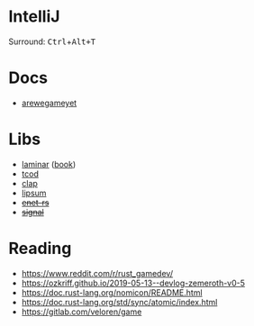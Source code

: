 
# IntelliJ
 Surround: <kbd>Ctrl</kbd>+<kbd>Alt<kbd>+<kbd>T</kbd>

# Docs
- [arewegameyet](http://arewegameyet.com/)

# Libs
- [laminar](https://github.com/amethyst/laminar) ([book](https://amethyst.github.io/laminar/docs/index.html))
- [tcod](https://github.com/tomassedovic/tcod-rs)
- [clap](https://github.com/clap-rs/clap)
- [lipsum](https://github.com/mgeisler/lipsum/)
- ~~[enet-rs](https://github.com/futile/enet-rs)~~
- ~~[signal](https://github.com/tailhook/signal)~~

# Reading
- <https://www.reddit.com/r/rust_gamedev/>
- <https://ozkriff.github.io/2019-05-13--devlog-zemeroth-v0-5>
- <https://doc.rust-lang.org/nomicon/README.html>
- <https://doc.rust-lang.org/std/sync/atomic/index.html>
- <https://gitlab.com/veloren/game>